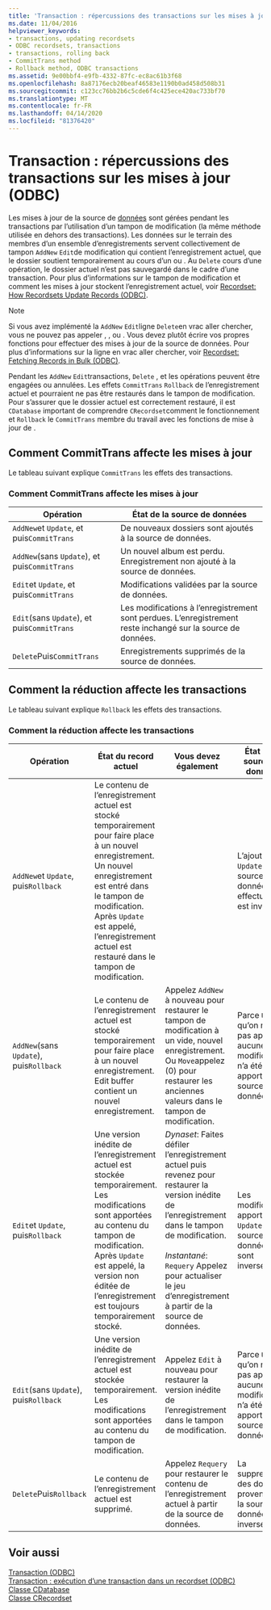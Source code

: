 ```yaml
---
title: 'Transaction : répercussions des transactions sur les mises à jour (ODBC)'
ms.date: 11/04/2016
helpviewer_keywords:
- transactions, updating recordsets
- ODBC recordsets, transactions
- transactions, rolling back
- CommitTrans method
- Rollback method, ODBC transactions
ms.assetid: 9e00bbf4-e9fb-4332-87fc-ec8ac61b3f68
ms.openlocfilehash: 8a87176ecb20beaf46583e1190b0ad458d508b31
ms.sourcegitcommit: c123cc76bb2b6c5cde6f4c425ece420ac733bf70
ms.translationtype: MT
ms.contentlocale: fr-FR
ms.lasthandoff: 04/14/2020
ms.locfileid: "81376420"
---
```

# <a name="transaction-how-transactions-affect-updates-odbc"></a>Transaction : répercussions des transactions sur les mises à jour (ODBC)

Les mises à jour de la source de [données](../../data/odbc/data-source-odbc.md) sont gérées pendant les transactions par l’utilisation d’un tampon de modification (la même méthode utilisée en dehors des transactions). Les données sur le terrain des membres d’un ensemble d’enregistrements servent collectivement de tampon `AddNew` `Edit`de modification qui contient l’enregistrement actuel, que le dossier soutient temporairement au cours d’un ou . Au `Delete` cours d’une opération, le dossier actuel n’est pas sauvegardé dans le cadre d’une transaction. Pour plus d’informations sur le tampon de modification et comment les mises à jour stockent l’enregistrement actuel, voir [Recordset: How Recordsets Update Records (ODBC)](../../data/odbc/recordset-how-recordsets-update-records-odbc.md).

> [!NOTE]
> Si vous avez implémenté la `AddNew` `Edit`ligne `Delete`en vrac aller chercher, vous ne pouvez pas appeler , , ou . Vous devez plutôt écrire vos propres fonctions pour effectuer des mises à jour de la source de données. Pour plus d’informations sur la ligne en vrac aller chercher, voir [Recordset: Fetching Records in Bulk (ODBC)](../../data/odbc/recordset-fetching-records-in-bulk-odbc.md).

Pendant les `AddNew` `Edit`transactions, `Delete` , et les opérations peuvent être engagées ou annulées. Les effets `CommitTrans` `Rollback` de l’enregistrement actuel et pourraient ne pas être restaurés dans le tampon de modification. Pour s’assurer que le dossier actuel est correctement restauré, il est `CDatabase` important de comprendre `CRecordset`comment le fonctionnement et `Rollback` le `CommitTrans` membre du travail avec les fonctions de mise à jour de .

## <a name="how-committrans-affects-updates"></a><a name="_core_how_committrans_affects_updates"></a>Comment CommitTrans affecte les mises à jour

Le tableau suivant explique `CommitTrans` les effets des transactions.

### <a name="how-committrans-affects-updates"></a>Comment CommitTrans affecte les mises à jour

|Opération|État de la source de données|
|---------------|---------------------------|
|`AddNew`et `Update`, et puis`CommitTrans`|De nouveaux dossiers sont ajoutés à la source de données.|
|`AddNew`(sans `Update`), et puis`CommitTrans`|Un nouvel album est perdu. Enregistrement non ajouté à la source de données.|
|`Edit`et `Update`, et puis`CommitTrans`|Modifications validées par la source de données.|
|`Edit`(sans `Update`), et puis`CommitTrans`|Les modifications à l’enregistrement sont perdues. L’enregistrement reste inchangé sur la source de données.|
|`Delete`Puis`CommitTrans`|Enregistrements supprimés de la source de données.|

## <a name="how-rollback-affects-transactions"></a><a name="_core_how_rollback_affects_updates"></a>Comment la réduction affecte les transactions

Le tableau suivant explique `Rollback` les effets des transactions.

### <a name="how-rollback-affects-transactions"></a>Comment la réduction affecte les transactions

|Opération|État du record actuel|Vous devez également|État de la source de données|
|---------------|------------------------------|-------------------|---------------------------|
|`AddNew`et `Update`, puis`Rollback`|Le contenu de l’enregistrement actuel est stocké temporairement pour faire place à un nouvel enregistrement. Un nouvel enregistrement est entré dans le tampon de modification. Après `Update` est appelé, l’enregistrement actuel est restauré dans le tampon de modification.||L’ajout à `Update` la source de données effectuée par est inversé.|
|`AddNew`(sans `Update`), puis`Rollback`|Le contenu de l’enregistrement actuel est stocké temporairement pour faire place à un nouvel enregistrement. Edit buffer contient un nouvel enregistrement.|Appelez `AddNew` à nouveau pour restaurer le tampon de modification à un vide, nouvel enregistrement. Ou `Move`appelez (0) pour restaurer les anciennes valeurs dans le tampon de modification.|Parce `Update` qu’on ne l’a pas appelé, aucune modification n’a été apportée à la source de données.|
|`Edit`et `Update`, puis`Rollback`|Une version inédite de l’enregistrement actuel est stockée temporairement. Les modifications sont apportées au contenu du tampon de modification. Après `Update` est appelé, la version non éditée de l’enregistrement est toujours temporairement stocké.|*Dynaset*: Faites défiler l’enregistrement actuel puis revenez pour restaurer la version inédite de l’enregistrement dans le tampon de modification.<br /><br /> *Instantané*: `Requery` Appelez pour actualiser le jeu d’enregistrement à partir de la source de données.|Les modifications apportées `Update` à la source de données par sont inversées.|
|`Edit`(sans `Update`), puis`Rollback`|Une version inédite de l’enregistrement actuel est stockée temporairement. Les modifications sont apportées au contenu du tampon de modification.|Appelez `Edit` à nouveau pour restaurer la version inédite de l’enregistrement dans le tampon de modification.|Parce `Update` qu’on ne l’a pas appelé, aucune modification n’a été apportée à la source de données.|
|`Delete`Puis`Rollback`|Le contenu de l’enregistrement actuel est supprimé.|Appelez `Requery` pour restaurer le contenu de l’enregistrement actuel à partir de la source de données.|La suppression des données provenant de la source de données est inversée.|

## <a name="see-also"></a>Voir aussi

[Transaction (ODBC)](../../data/odbc/transaction-odbc.md)<br/>
[Transaction : exécution d’une transaction dans un recordset (ODBC)](../../data/odbc/transaction-performing-a-transaction-in-a-recordset-odbc.md)<br/>
[Classe CDatabase](../../mfc/reference/cdatabase-class.md)<br/>
[Classe CRecordset](../../mfc/reference/crecordset-class.md)
